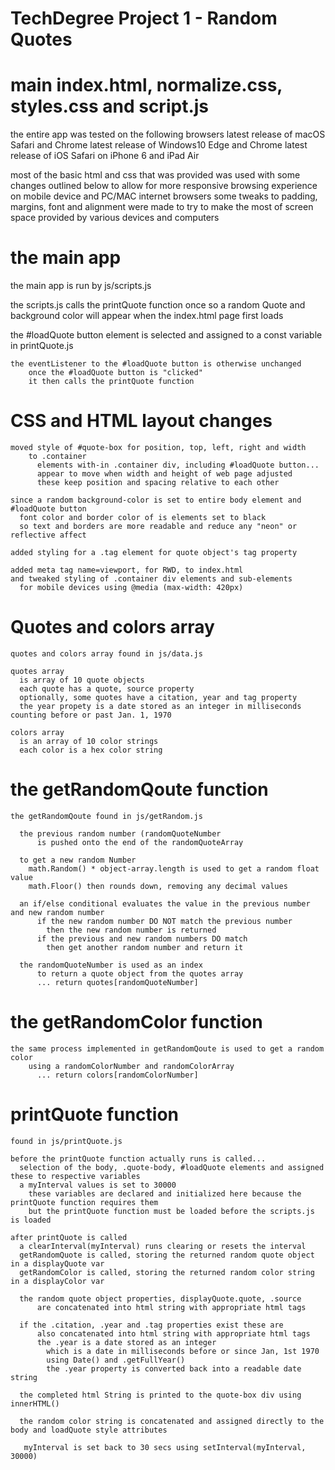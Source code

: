# TechDegree Project 1  - Random Quotes

# main index.html, normalize.css, styles.css and script.js

  the entire app was tested on the following browsers
      latest release of macOS Safari and Chrome
      latest release of Windows10 Edge and Chrome
      latest release of iOS Safari on iPhone 6 and iPad Air

  most of the basic html and css that was provided was used
      with some changes outlined below
          to allow for more responsive browsing experience on mobile device and PC/MAC internet browsers
          some tweaks to padding, margins, font and alignment were made
          to try to make the most of screen space provided by various devices and computers

# the main app

  the main app is run by js/scripts.js

  the scripts.js calls the printQuote function once
        so a random Quote and background color will appear when the index.html page first loads

  the #loadQuote button element is selected and assigned to a const variable in printQuote.js

    the eventListener to the #loadQuote button is otherwise unchanged
        once the #loadQuote button is "clicked"
        it then calls the printQuote function

# CSS and HTML layout changes

    moved style of #quote-box for position, top, left, right and width
        to .container
          elements with-in .container div, including #loadQuote button...
          appear to move when width and height of web page adjusted
          these keep position and spacing relative to each other

    since a random background-color is set to entire body element and #loadQuote button
      font color and border color of is elements set to black
      so text and borders are more readable and reduce any "neon" or reflective affect

    added styling for a .tag element for quote object's tag property

    added meta tag name=viewport, for RWD, to index.html
    and tweaked styling of .container div elements and sub-elements
      for mobile devices using @media (max-width: 420px)

# Quotes and colors array

    quotes and colors array found in js/data.js

    quotes array
      is array of 10 quote objects
      each quote has a quote, source property
      optionally, some quotes have a citation, year and tag property
      the year propety is a date stored as an integer in milliseconds counting before or past Jan. 1, 1970

    colors array
      is an array of 10 color strings
      each color is a hex color string

# the getRandomQoute function

    the getRandomQoute found in js/getRandom.js

      the previous random number (randomQuoteNumber
          is pushed onto the end of the randomQuoteArray

      to get a new random Number
        math.Random() * object-array.length is used to get a random float value
        math.Floor() then rounds down, removing any decimal values

      an if/else conditional evaluates the value in the previous number and new random number
          if the new random number DO NOT match the previous number
            then the new random number is returned
          if the previous and new random numbers DO match
            then get another random number and return it

      the randomQuoteNumber is used as an index
          to return a quote object from the quotes array
          ... return quotes[randomQuoteNumber]

# the getRandomColor function

    the same process implemented in getRandomQoute is used to get a random color
        using a randomColorNumber and randomColorArray
          ... return colors[randomColorNumber]


# printQuote function

    found in js/printQuote.js

    before the printQuote function actually runs is called...
      selection of the body, .quote-body, #loadQuote elements and assigned these to respective variables
      a myInterval values is set to 30000
        these variables are declared and initialized here because the printQuote function requires them
        but the printQuote function must be loaded before the scripts.js is loaded

    after printQuote is called
      a clearInterval(myInterval) runs clearing or resets the interval
      getRandomQuote is called, storing the returned random quote object in a displayQuote var
      getRandomColor is called, storing the returned random color string in a displayColor var

      the random quote object properties, displayQuote.quote, .source
          are concatenated into html string with appropriate html tags

      if the .citation, .year and .tag properties exist these are
          also concatenated into html string with appropriate html tags
          the .year is a date stored as an integer
            which is a date in milliseconds before or since Jan, 1st 1970
            using Date() and .getFullYear()
            the .year property is converted back into a readable date string

      the completed html String is printed to the quote-box div using innerHTML()

      the random color string is concatenated and assigned directly to the body and loadQuote style attributes

       myInterval is set back to 30 secs using setInterval(myInterval, 30000)
